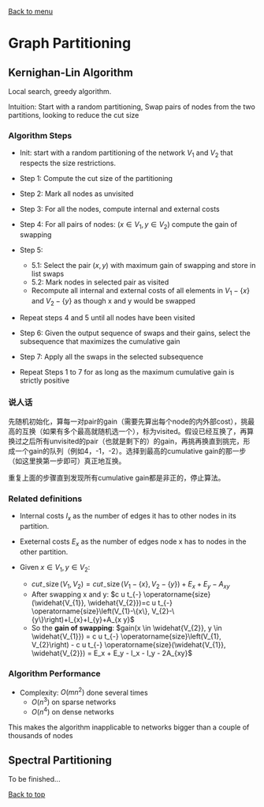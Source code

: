 [Back to menu](/README.md)

<h1 id = "6">Graph Partitioning</h1>

## Kernighan-Lin Algorithm

Local search, greedy algorithm. 

Intuition: Start with a random partitioning, Swap pairs of nodes from the two partitions, looking to reduce the cut size

### Algorithm Steps

- Init: start with a random partitioning of the network $V_1$ and $V_2$ that respects the size restrictions. 

- Step 1: Compute the cut size of the partitioning

- Step 2: Mark all nodes as unvisited

- Step 3: For all the nodes, compute internal and external costs

- Step 4: For all pairs of nodes: ($x \in V_1, y \in V_2$) compute the gain of swapping

- Step 5:
    - 5.1: Select the pair $(x, y)$ with maximum gain of swapping and store in list swaps
    - 5.2: Mark nodes in selected pair as visited
    - Recompute all internal and external costs of all elements in $V_1 - \{x\}$ and $V_2 - \{y\}$ as though x and y would be swapped

- Repeat steps 4 and 5 until all nodes have been visited

- Step 6: Given the output sequence of swaps and their gains, select the subsequence that maximizes the cumulative gain

- Step 7: Apply all the swaps in the selected subsequence

- Repeat Steps 1 to 7 for as long as the maximum cumulative gain is strictly positive

### 说人话

先随机初始化，算每一对pair的gain（需要先算出每个node的内外部cost），挑最高的互换（如果有多个最高就随机选一个），标为visited。假设已经互换了，再算换过之后所有unvisited的pair（也就是剩下的）的gain，再挑再换直到挑完，形成一个gain的队列（例如4，-1，-2）。选择到最高的cumulative gain的那一步（如这里换第一步即可）真正地互换。

重复上面的步骤直到发现所有cumulative gain都是非正的，停止算法。

### Related definitions

- Internal costs $I_x$ as the number of edges it has to other nodes in its partition. 

- Exeternal costs $E_x$ as the number of edges node x has to nodes in the other partition. 

- Given $x \in V_1, y \in V_2$: 
    - $c u t_{-} \operatorname{size}\left(V_{1}, V_{2}\right)=c u t_{-} \operatorname{size}\left(V_{1}-\{x\}, V_{2}-\{y\}\right)+E_{x}+E_{y}-A_{x y}$
    - After swapping x and y: 
    $c u t_{-} \operatorname{size}(\widehat{V_{1}}, \widehat{V_{2}})=c u t_{-} \operatorname{size}\left(V_{1}-\{x\}, V_{2}-\{y\}\right)+I_{x}+I_{y}+A_{x y}$
    - So the **gain of swapping**: 
    $gain(x \in \widehat{V_{2}}, y \in \widehat{V_{1}}) = c u t_{-} \operatorname{size}\left(V_{1}, V_{2}\right) - c u t_{-} \operatorname{size}(\widehat{V_{1}}, \widehat{V_{2}}) = E_x + E_y - I_x - I_y - 2A_{xy}$

### Algorithm Performance

- Complexity: $O(mn^2)$ done several times
    - $O(n^3)$ on sparse networks
    - $O(n^4)$ on dense networks

This makes the algorithm inapplicable to networks bigger than a couple of thousands of nodes

## Spectral Partitioning

To be finished...




[Back to top](#6)